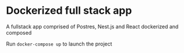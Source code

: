 # Dockerized full stack app
A fullstack app comprised of Postres, Nest.js and React dockerized and composed



Run `docker-compose up` to launch the project
